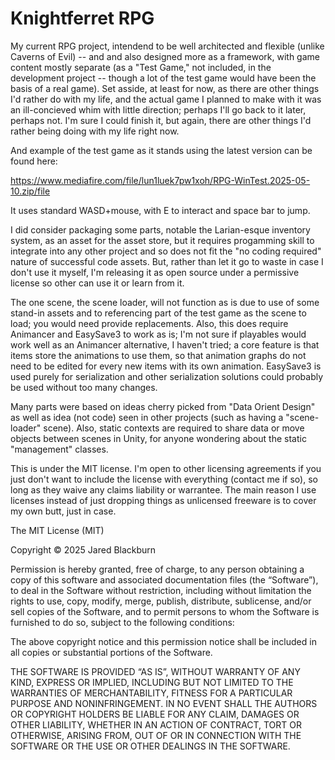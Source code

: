 # Knightferret RPG

My current RPG project, intendend to be well architected and flexible (unlike Caverns of Evil) -- and and also designed more as a framework, with game content 
mostly separate (as a "Test Game," not included, in the development project -- though a lot of the test game would have been the basis of a real game).  Set asside, 
at least for now, as there are other things I'd rather do with my life, and the actual game I planned to make with it was an ill-concieved whim with little direction; 
perhaps I'll go back to it later, perhaps not. I'm sure I could finish it, but again, there are other things I'd rather being doing with my life right now. 

And example of the test game as it stands using the latest version can be found here:

https://www.mediafire.com/file/lun1luek7pw1xoh/RPG-WinTest.2025-05-10.zip/file

It uses standard WASD+mouse, with E to interact and space bar to jump. 

I did consider packaging some parts, notable the Larian-esque inventory system, as an asset for the asset store, but it requires progamming skill to integrate into 
any other project and so does not fit the "no coding required" nature of successful code assets.  But, rather than let it go to waste in case I don't use it myself, I'm 
releasing it as open source under a permissive license so other can use it or learn from it.

The one scene, the scene loader, will not function as is due to use of some stand-in assets and to referencing part of the test game as the scene to load; you would need 
provide replacements.  Also, this does require Animancer and EasySave3 to work as is; I'm not sure if playables would work well as an Animancer alternative, I haven't 
tried; a core feature is that items store the animations to use them, so that animation graphs do not need to be edited for every new items with its own animation. 
EasySave3 is used purely for serialization and other serialization solutions could probably be used without too many changes.

Many parts were based on ideas cherry picked from "Data Orient Design" as well as idea (not code) seen in other projects (such as having a "scene-loader" scene).  Also, 
static contexts are required to share data or move objects between scenes in Unity, for anyone wondering about the static "management" classes. 

This is under the MIT license. I'm open to other licensing agreements if you just don't want to include the license with everything (contact me if so), so long as 
they waive any claims liability or warrantee.  The main reason I use licenses instead of just dropping things as unlicensed freeware is to cover my own butt, just 
in case.

The MIT License (MIT)

Copyright © 2025 Jared Blackburn

Permission is hereby granted, free of charge, to any person obtaining a copy of this software and associated 
documentation files (the “Software”), to deal in the Software without restriction, including without limitation 
the rights to use, copy, modify, merge, publish, distribute, sublicense, and/or sell copies of the Software, and 
to permit persons to whom the Software is furnished to do so, subject to the following conditions:

The above copyright notice and this permission notice shall be included in all copies or substantial portions 
of the Software.

THE SOFTWARE IS PROVIDED “AS IS”, WITHOUT WARRANTY OF ANY KIND, EXPRESS OR IMPLIED, INCLUDING BUT NOT LIMITED 
TO THE WARRANTIES OF MERCHANTABILITY, FITNESS FOR A PARTICULAR PURPOSE AND NONINFRINGEMENT. IN NO EVENT SHALL 
THE AUTHORS OR COPYRIGHT HOLDERS BE LIABLE FOR ANY CLAIM, DAMAGES OR OTHER LIABILITY, WHETHER IN AN ACTION OF 
CONTRACT, TORT OR OTHERWISE, ARISING FROM, OUT OF OR IN CONNECTION WITH THE SOFTWARE OR THE USE OR OTHER DEALINGS 
IN THE SOFTWARE.



